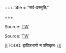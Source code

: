 +++
title = "सर्व-प्रस्तुतिः"

+++

Source: [TW](https://ia801202.us.archive.org/7/items/parasara-visista-parama-dharma-sastra/Parasara-Visista-Parama-Dharma-Sastra.pdf)

Source: [TW](https://archive.org/details/pvpds-t-ao/page/%E0%AF%A7%E0%AF%A7%E0%AF%A8/mode/1up)

[[TODO: द्राविडभागो न परिष्कृतः।]] 